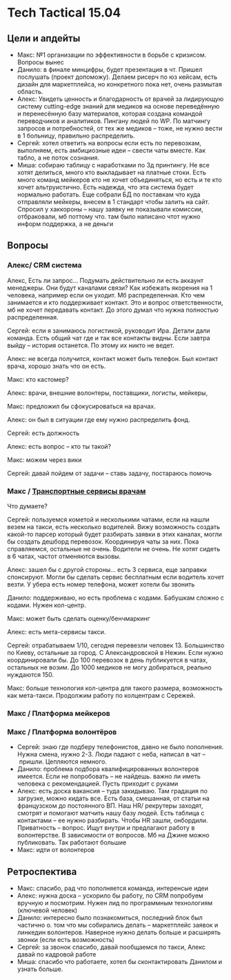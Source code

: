 # Tech Tactical 15.04

## Цели и апдейты

* Макс: №1 организации по эффективности в борьбе с кризисом. Вопросы вынес
* Данило: в финале минцифры, будет презентация в чт. Пришел послушать \(проект допоможу\). Делаем рисерч по юз кейсам, есть дизайн для маркетплейса, но конкретного пока нет, очень размытая область.
* Алекс: Увидеть ценность и благодарность от врачей за лидирующую систему cutting-edge знаний для медиков на основе переведённую и перенесённую базу материалов, которая создана командой переводчиков и аналитиков. Пингану людей по WP. По матчингу запросов и потребностей, от тех же медиков – тоже, не нужно вести в 1 больницу, правильно распределить. 
* Сергей: хотел ответить на вопросы если есть по перевозкам, выполняем, есть амбициозные идеи – свести чаты вместе. Как табло, а не поток сознания.
* Миша: собираю таблицу с наработками по 3д принтингу. Не все хотят делиться, много кто выкладывает на платные стоки. Есть много команд мейкеров кто не хочет объединяться, но есть и те кто хочет альтруистично. Есть надежда, что эта система будет нормально работать. Еще собрали БД по поставкам что куда отправляли мейкеры, внесем в 1 стандарт чтобы залить на сайт. Спросил у хаккороны – нашу заявку не показывали комиссии, отбраковали, мб поттому что. там было написано чтот нужно информ поддержка, а не деньги

## Вопросы

### Алекс/ CRM система

Алекс, Есть ли запрос... Подумать действительно ли есть аккаунт менеджеры. Они будут каналами связи? Как избежать якорения на 1 человека, например если он уходит. Мб распределенная. Кто чем занимается и кто поддерживает контакт. Это и вопрос ответственности, мб не хочет передавать контакт. До этого думал что нужна полностью распределенная.

Сергей: если я занимаюсь логистикой, руководит Ира. Детали дали команда. Есть общий чат где и так все контакты видны. Если завтра выйду – история останется. По этому их никто не ведет.

Алекс: не всегда получится, контакт может быть телефон. Был контакт врача, хорошо знать что он есть.

Макс: кто кастомер?

Алекс: врачи, внешние волонтеры, поставщики, логисты, мейкеры, 

Макс: предложил бы сфокусироваться на врачах.

Алекс: он был в ситуации где ему нужно распределить фонд. 

Сергей: есть должность

Алекс: есть вопрос – кто ты такой?

Макс: можем через вики

Сергей: давай пойдем от задачи – ставь задачу, постараюсь помочь

### Макс / [Транспортные сервисы врачам](../../medikam/servisy-transportirovki-vrachei.md)

Что думаете?

Сергей: пользуемся кометой и несколькими чатами, если на нашли везем на такси, есть несколько водителей. Вижу возможность создать какой-то парсер который будет разбирать заявки в этих каналах, могли бы создать дешборд перевозок. Координируя чаты за них. Пока справляемся, остальные не очень. Водители не очень. Не хотят сидеть в 6 чатах, частот отменяются вызовы.

Алекс: зашел бы с другой стороны... есть 3 сервиса, еще заправки спонсируют. Могли бы сделать сервис бесплатным если водитель хочет везти. У убера есть номер телефона, может хотели бы звонить

Данило: поддерживаю, но есть проблема с кодами. Бабушкам сложно с кодами. Нужен кол-центр. 

Макс: может быть сделать оценку/бенчмаркинг

Алекс: есть мета-сервисы такси.

Сергей: отрабатываем 1/10, сегодня перевезли человек 13. Большинство по Киеву, остальные за город. С Александровской в Нежин. Если нужно координировали бы. До 100 перевозок в день публикуется в чатах, остальных не возим. До 1000 медиков не могу добираться, реально нуждаются 150. 

Макс: больше технология кол-центра для такого размера, возможность как мета-такси. Продолжим работу по колцентрам с Сережей.

### Макс / Платформа мейкеров

### Макс / Платформа волонтёров

* Сергей: знаю где подберу телефонистов, давно не было пополнения. Нужна смена, нужно 2-3. Люди падают с неба, написал в чат – пришли. Цепляются немного.
* Данило: проблема подбора квалифицированных волонтеров имеется. Если не попробовать – не найдешь. важно ли иметь человека с рекомендацией. Пусть приходит с руками
* Алекс: есть доска вакансия – туда закидываю. Там градация по загрузке, можно кидать все. Есть база, смешанная, от статьи на французском до постоянного ВП. Наш HR/ рекрутеры заходят, смотрят и помогают матчить нашу базу людей. Есть таблица с контактами – ее нужно разбирать. Чтобы HR зашли, онбордили. Приватность – вопрос. Ищут внутри и предлагают работу в волонтерстве. В зависимости от вопросов. Мб на Джине можно публиковать. Так работают большие
* Макс: идти от волонтеров

## Ретроспектива

* Макс: спасибо, рад что пополняется команда, интеренсые идеи
* Алекс: нужна доска – ускорило бы работу, по CRM попробуем вручную и посмотрим. Нужен лид по программным технологиям \(ключевой человек\)
* Данило: интересно было познакомиться, последний блок был частично о. том что мы собирались делать – маркетплейс заявок и линкедин волонтеров. Наверное нужно делать больше и расширять звонки \(если есть возможность\)
* Сергей: за звонок спасибо, давай пообщаемся по такси, Алекс давай по кадровой работе
* Миша: спасибо что работаете, хотел бы сконтактировать Данилом и узнать больше.

